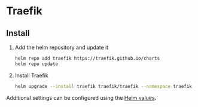# Traefik


## Install

1. Add the helm repository and update it
   ```bash
   helm repo add traefik https://traefik.github.io/charts
   helm repo update
   ```
2. Install Traefik
   ```bash
   helm upgrade --install traefik traefik/traefik --namespace traefik --values values.yml --create-namespace
   ```

Additional settings can be configured using the [Helm values](https://github.com/traefik/traefik-helm-chart/blob/master/traefik/values.yaml).